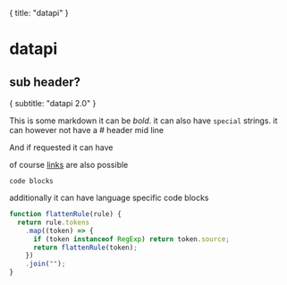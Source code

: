 {
title: "datapi"
}

# datapi

## sub header?

{
subtitle: "datapi 2.0"
}

This is some markdown
it can be _bold_.
it can also have `special` strings.
it can however not have a # header mid line

And if requested it can have

of course [links](./here) are also possible

```
code blocks
```

additionally it can have language specific code blocks

```javascript
function flattenRule(rule) {
  return rule.tokens
    .map((token) => {
      if (token instanceof RegExp) return token.source;
      return flattenRule(token);
    })
    .join("");
}
```
